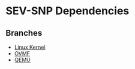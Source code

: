 # SEV-SNP Dependencies

## Branches

- [Linux Kernel](https://github.com/rikonor/sev-snp-deps/tree/linux-kernel)
- [OVMF](https://github.com/rikonor/sev-snp-deps/tree/ovmf)
- [QEMU](https://github.com/rikonor/sev-snp-deps/tree/qemu)

